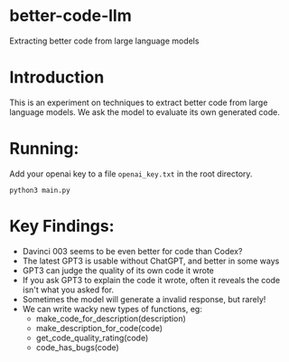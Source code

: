 # better-code-llm
Extracting better code from large language models

# Introduction

This is an experiment on techniques to extract better code from large language models. 
We ask the model to evaluate its own generated code.

# Running:

Add your openai key to a file `openai_key.txt` in the root directory.

`python3 main.py`


# Key Findings:

- Davinci 003 seems to be even better for code than Codex? 
- The latest GPT3 is usable without ChatGPT, and better in some ways
- GPT3 can judge the quality of its own code it wrote
- If you ask GPT3 to explain the code it wrote, often it reveals the code isn't what you asked for.
- Sometimes the model will generate a invalid response, but rarely!
- We can write wacky new types of functions, eg:
  - make_code_for_description(description)
  - make_description_for_code(code)
  - get_code_quality_rating(code)
  - code_has_bugs(code)

